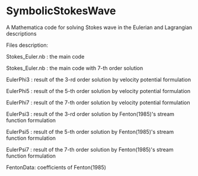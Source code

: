 # SymbolicStokesWave
A Mathematica code for solving Stokes wave in the Eulerian and Lagrangian descriptions

Files description:

  Stokes_Euler.nb : the main code

  Stokes_Euler.nb : the main code with 7-th order solution

  EulerPhi3 : result of the 3-rd order solution by velocity potential formulation

  EulerPhi5 : result of the 5-th order solution by velocity potential formulation

  EulerPhi7 : result of the 7-th order solution by velocity potential formulation

  EulerPsi3 : result of the 3-rd order solution by Fenton(1985)'s stream function formulation

  EulerPsi5 : result of the 5-th order solution by Fenton(1985)'s stream function formulation

  EulerPsi7 : result of the 7-th order solution by Fenton(1985)'s stream function formulation

  FentonData: coefficients of Fenton(1985)

